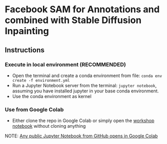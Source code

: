 # Facebook SAM for Annotations and combined with Stable Diffusion Inpainting
## Instructions
### Execute in local environment (RECOMMENDED)
- Open the terminal and create a conda environment from file:   `conda env create -f environment.yml`
- Run a Jupyter Notebook server from the terminal: `jupyter notebook`, assuming you have installed jupyter in your base conda environment.
- Use the conda environment as kernel

### Use from Google Colab
- Either clone the repo in Google Colab or simply open the [workshop notebook](https://colab.research.google.com/github/teresamadruga/workshops/blob/main/tetuan-valley-deep-tech-2/sam-examples-use.ipynb) without cloning anything 

NOTE: [Any public Jupyter Notebook from GitHub opens in Google Colab](https://colab.research.google.com/github/)
